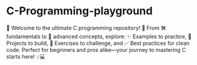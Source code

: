 # C-Programming-playground
🌟 Welcome to the ultimate C programming repository! 🚀 From 🛠️ fundamentals to 🧠 advanced concepts, explore: ✨ Examples to practice, 📂 Projects to build, 📖 Exercises to challenge, and ✅ Best practices for clean code. Perfect for beginners and pros alike—your journey to mastering C starts here! 💡💻
